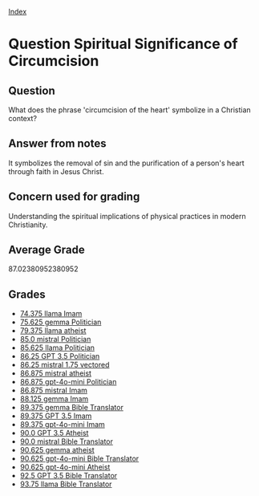 
[Index](../../index.md)
# Question Spiritual Significance of Circumcision
## Question
What does the phrase 'circumcision of the heart' symbolize in a Christian context?

## Answer from notes
It symbolizes the removal of sin and the purification of a person's heart through faith in Jesus Christ.

## Concern used for grading
Understanding the spiritual implications of physical practices in modern Christianity.

## Average Grade
87.02380952380952

## Grades
 * [74.375 llama Imam](../answers/llama_Imam/Spiritual_Significance_of_Circumcision.md)
 * [75.625 gemma Politician](../answers/gemma_Politician/Spiritual_Significance_of_Circumcision.md)
 * [79.375 llama atheist](../answers/llama_atheist/Spiritual_Significance_of_Circumcision.md)
 * [85.0 mistral Politician](../answers/mistral_Politician/Spiritual_Significance_of_Circumcision.md)
 * [85.625 llama Politician](../answers/llama_Politician/Spiritual_Significance_of_Circumcision.md)
 * [86.25 GPT 3.5 Politician](../answers/GPT_3.5_Politician/Spiritual_Significance_of_Circumcision.md)
 * [86.25 mistral 1.75 vectored](../answers/mistral_1.75_vectored/Spiritual_Significance_of_Circumcision.md)
 * [86.875 mistral atheist](../answers/mistral_atheist/Spiritual_Significance_of_Circumcision.md)
 * [86.875 gpt-4o-mini Politician](../answers/gpt-4o-mini_Politician/Spiritual_Significance_of_Circumcision.md)
 * [86.875 mistral Imam](../answers/mistral_Imam/Spiritual_Significance_of_Circumcision.md)
 * [88.125 gemma Imam](../answers/gemma_Imam/Spiritual_Significance_of_Circumcision.md)
 * [89.375 gemma Bible Translator](../answers/gemma_Bible_Translator/Spiritual_Significance_of_Circumcision.md)
 * [89.375 GPT 3.5 Imam](../answers/GPT_3.5_Imam/Spiritual_Significance_of_Circumcision.md)
 * [89.375 gpt-4o-mini Imam](../answers/gpt-4o-mini_Imam/Spiritual_Significance_of_Circumcision.md)
 * [90.0 GPT 3.5 Atheist](../answers/GPT_3.5_Atheist/Spiritual_Significance_of_Circumcision.md)
 * [90.0 mistral Bible Translator](../answers/mistral_Bible_Translator/Spiritual_Significance_of_Circumcision.md)
 * [90.625 gemma atheist](../answers/gemma_atheist/Spiritual_Significance_of_Circumcision.md)
 * [90.625 gpt-4o-mini Bible Translator](../answers/gpt-4o-mini_Bible_Translator/Spiritual_Significance_of_Circumcision.md)
 * [90.625 gpt-4o-mini Atheist](../answers/gpt-4o-mini_Atheist/Spiritual_Significance_of_Circumcision.md)
 * [92.5 GPT 3.5 Bible Translator](../answers/GPT_3.5_Bible_Translator/Spiritual_Significance_of_Circumcision.md)
 * [93.75 llama Bible Translator](../answers/llama_Bible_Translator/Spiritual_Significance_of_Circumcision.md)
